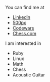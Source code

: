 You can find me at

- [Linkedin](https://www.linkedin.com/in/ereboucas/)
- [500px](https://500px.com/p/ereboucas?view=photos)
- [Codewars](https://www.codewars.com/users/ereboucas)
- [Chess.com](https://www.chess.com/member/ereboucas)

I am interested in
- Ruby
- Linux
- Math
- Chess
- Acoustic Guitar

